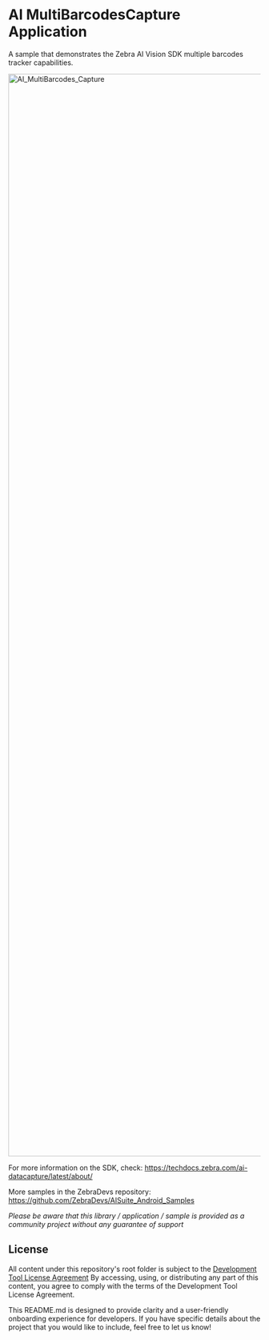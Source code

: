 # AI MultiBarcodesCapture Application

A sample that demonstrates the Zebra AI Vision SDK multiple barcodes tracker capabilities.

<img width="1080" height="2160" alt="AI_MultiBarcodes_Capture" src="https://github.com/user-attachments/assets/193c25e9-d6a9-4cdd-96c9-02c6d2958cde" />

For more information on the SDK, check:
https://techdocs.zebra.com/ai-datacapture/latest/about/

More samples in the ZebraDevs repository:
https://github.com/ZebraDevs/AISuite_Android_Samples

*Please be aware that this library / application / sample is provided as a community project without any guarantee of support*

## License
All content under this repository's root folder is subject to the [Development Tool License Agreement](https://github.com/ZebraDevs/AISuite_Android_Samples/blob/main/Zebra%20Development%20Tool%20License.pdf)
By accessing, using, or distributing any part of this content, you agree to comply with the terms of the Development Tool License Agreement.

This README.md is designed to provide clarity and a user-friendly onboarding experience for developers. If you have specific details about the project that you would like to include, feel free to let us know!
